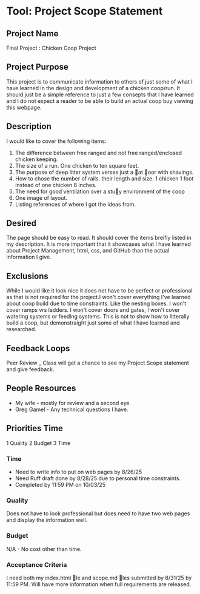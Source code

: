 # Tool: Project Scope Statement 
## Project Name
Final Project : Chicken Coop Project 
## Project Purpose
This project is to communicate information to others of just some of what I have learned in the design and development of a chicken coop/run. It should just be a simple reference to just a few consepts that I have learned and I do not expect a reader to be able to build an actual coop buy viewing this webpage.
## Description
I would like to cover the following items:
1.  The difference between free ranged and not free ranged/enclosed chicken keeping. 
2.  The size of a run. One chicken to ten square feet. 
3.  The purpose of deep litter system verses just a at oor with shavings. 
4.  How to chose the number of rails. their length and size. 1 chicken 1 foot instead of one chicken 8 inches. 
5.  The need for good ventilation over a stuy environment of the coop 
6.  One image of layout. 
7.  Listing references of where I got the ideas from. 
## Desired 
The page should be easy to read. It should cover the items breifly listed in my description. It is more important that it showcases what I have learned about Project Management, html, css, and GitHub than the actual information I give. 
## Exclusions 
While I would like it look nice it does not have to be perfect or professional as that is not required for the project.I  won't cover everything I've learned about coop build due to time constraints. Like the nesting boxes. I won't cover ramps vrs ladders. I won't cover doors and gates, I won't cover watering systems or feeding systems. This is not to show how to litterally build a coop, but demonstraight just some of what I have learned and researched. 
## Feedback Loops 
Peer Review _ Class will get a chance to see my Project Scope statement and give feedback. 
## People Resources 
- My wife - mostly for review and a second eye 
- Greg Gamel - Any technical questions I have. 
## Priorities Time 
  1 Quality 2 Budget 3 Time 
### Time
- Need to write info to put on web pages by 8/26/25 
- Need Ruff draft done by 8/28/25 due to personal time constraints. 
- Completed by 11:59 PM on 10/03/25 
### Quality 
Does not have to look professional but does need to have two web pages and display the information well. 
### Budget
 N/A - No cost other than time. 
### Acceptance Criteria 
I need both my index.html le and scope.md les submitted by 8/31/25 by 11:59 PM. Will have more information when full requirements are released. 


